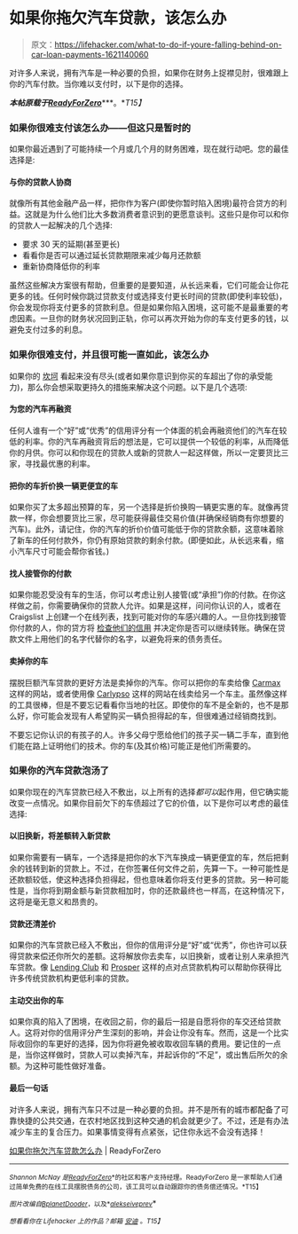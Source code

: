 # 如果你拖欠汽车贷款，该怎么办

> 原文：<https://lifehacker.com/what-to-do-if-youre-falling-behind-on-car-loan-payments-1621140060>

对许多人来说，拥有汽车是一种必要的负担，如果你在财务上捉襟见肘，很难跟上你的汽车付款。当你难以支付时，以下是你的选择。



***本帖原载于***[***ReadyForZero***](http://blog.readyforzero.com/what-to-do-if-you-fall-behind-on-car-loan-payments/)***。**T15】*

### 如果你很难支付该怎么办——但这只是暂时的

如果你最近遇到了可能持续一个月或几个月的财务困难，现在就行动吧。您的最佳选择是:

#### **与你的贷款人协商**

就像所有其他金融产品一样，把你作为客户(即使你暂时陷入困境)最符合贷方的利益。这就是为什么他们比大多数消费者意识到的更愿意谈判。这些只是你可以和你的贷款人一起解决的几个选择:

*   要求 30 天的延期(甚至更长)
*   看看你是否可以通过延长贷款期限来减少每月还款额
*   重新协商降低你的利率

虽然这些解决方案很有帮助，但重要的是要知道，从长远来看，它们可能会让你花更多的钱。任何时候你跳过贷款支付或选择支付更长时间的贷款(即使利率较低)，你会发现你将支付更多的贷款利息。但是如果你陷入困境，这可能不是最重要的考虑因素。一旦你的财务状况回到正轨，你可以再次开始为你的车支付更多的钱，以避免支付过多的利息。

### 如果你很难支付，并且很可能一直如此，该怎么办

如果你的 [坎坷](https://lifehacker.com/what-should-i-do-when-ive-almost-run-out-of-money-1464397841) 看起来没有尽头(或者如果你意识到你买的车超出了你的承受能力)，那么你会想采取更持久的措施来解决这个问题。以下是几个选项:

#### **为您的汽车再融资**

任何人谁有一个“好”或“优秀”的信用评分有一个体面的机会再融资他们的汽车在较低的利率。你的汽车再融资背后的想法是，它可以提供一个较低的利率，从而降低你的月供。你可以和你现在的贷款人或新的贷款人一起这样做，所以一定要货比三家，寻找最优惠的利率。

#### 把你的车折价换一辆更便宜的车

如果你买了太多超出预算的车，另一个选择是折价换购一辆更实惠的车。就像再贷款一样，你会想要货比三家，尽可能获得最佳交易价值(并确保经销商有你想要的汽车)。此外，请记住，你的汽车的折价价值可能低于你的贷款余额，这意味着除了新车的任何付款外，你仍有原始贷款的剩余付款。(即便如此，从长远来看，缩小汽车尺寸可能会帮你省钱。)

#### **找人接管你的付款**

如果你能忍受没有车的生活，你可以考虑让别人接管(或“承担”)你的付款。在你这样做之前，你需要确保你的贷款人允许。如果是这样，问问你认识的人，或者在 Craigslist 上创建一个在线列表，找到可能对你的车感兴趣的人。一旦你找到接管你付款的人，你的贷方将 [检查他们的信用](https://lifehacker.com/what-happens-over-time-if-you-dont-pay-your-credit-car-1424115120) 并决定你是否可以继续转账。确保在贷款文件上用他们的名字代替你的名字，以避免将来的债务责任。

#### **卖掉你的车**

摆脱巨额汽车贷款的更好方法是卖掉你的汽车。你可以把你的车卖给像 [Carmax](http://www.carmax.com/) 这样的网站，或者使用像 [Carlypso](http://www.carlypso.com/) 这样的网站在线卖给另一个车主。虽然像这样的工具很棒，但是不要忘记看看你当地的社区。即使你的车不是全新的，也不是那么好，你可能会发现有人希望购买一辆负担得起的车，但很难通过经销商找到。

不要忘记你认识的有孩子的人。许多父母宁愿给他们的孩子买一辆二手车，直到他们能在路上证明他们的技术。你的车(及其价格)可能正是他们所需要的。

### 如果你的汽车贷款泡汤了

如果你现在的汽车贷款已经入不敷出，以上所有的选择*都可以*起作用，但它确实能改变一点情况。如果你目前欠下的车债超过了它的价值，以下是你可以考虑的最佳选择:

#### **以旧换新，将差额转入新贷款**

如果你需要有一辆车，一个选择是把你的水下汽车换成一辆更便宜的车，然后把剩余的钱转到新的贷款上。不过，在你签署任何文件之前，先算一下。一种可能性是还款额较低，使这种选择负担得起，但也意味着你将支付更多的贷款。另一种可能性是，当你将到期金额与新贷款相加时，你的还款最终也一样高，在这种情况下，这将是毫无意义和昂贵的。

#### **贷款还清差价**

如果你的汽车贷款已经入不敷出，但你的信用评分是“好”或“优秀”，你也许可以获得贷款来偿还你所欠的差额。这将解放你去卖车，以旧换新，或者让别人来承担汽车贷款。像 [Lending Club](https://www.lendingclub.com/) 和 [Prosper](https://www.prosper.com/) 这样的点对点贷款机构可以帮助你获得比许多传统贷款机构更低利率的贷款。

#### **主动交出你的车**

如果你真的陷入了困境，在收回之前，你的最后一招是自愿将你的车交还给贷款人。这将对你的信用评分产生深刻的影响，并会让你没有车。然而，这是一个比实际收回你的车更好的选择，因为你将避免被收取收回车辆的费用。要记住的一点是，当你这样做时，贷款人可以卖掉汽车，并起诉你的“不足”，或出售后所欠的余额。为这种可能性做好准备。

#### **最后一句话**

对许多人来说，拥有汽车只不过是一种必要的负担。并不是所有的城市都配备了可靠快捷的公共交通，在农村地区找到这种交通的机会就更少了。不过，还是有办法减少车主的复合压力。如果事情变得有点紧张，记住你永远不会没有选择！

[如果你拖欠汽车贷款怎么办](http://blog.readyforzero.com/what-to-do-if-you-fall-behind-on-car-loan-payments/) | ReadyForZero

* * *

<small>*Shannon McNay 是*</small>[<small>*ReadyForZero*</small>](https://www.readyforzero.com/auth?c=blog_footer#signup)<small>*的社区和客户支持经理。ReadyForZero 是一家帮助人们通过简单免费的在线工具摆脱债务的公司，该工具可以自动跟踪你的债务偿还情况。*T15】</small>

<small>*图片改编自*</small>[<small>*Bplanet*</small>](http://www.shutterstock.com/pic.mhtml?id=130310753&src=id)<small></small>*[<small>*Dooder*</small>](http://www.shutterstock.com/pic.mhtml?id=173155931&src=id)<small>*，以及*</small>[<small>*alekseiveprev*</small>](http://www.shutterstock.com/pic.mhtml?id=194388860&src=id)<small></small>*

*<small>*想看看你在 Lifehacker 上的作品？邮箱*</small> [<small>*安迪*</small>](mailto:andy@lifehacker.com) <small>*。*T15】</small>*
